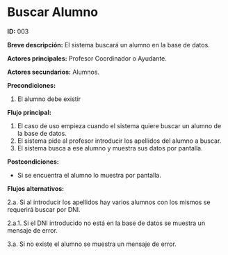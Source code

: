 # Buscar Alumno

**ID:** 003

**Breve descripción:** El sistema buscará un alumno en la base de datos.

**Actores principales:** Profesor Coordinador o Ayudante.

**Actores secundarios:** Alumnos.

**Precondiciones:**

1. El alumno debe existir

**Flujo principal:**

1. El caso de uso empieza cuando el sistema quiere buscar un alumno de la base de datos.
2. El sistema pide al profesor introducir los apellidos del alumno a buscar.
3. El sistema busca a ese alumno y muestra sus datos por pantalla.

**Postcondiciones:**

* Si se encuentra el alumno lo muestra por pantalla.

**Flujos alternativos:**

2.a. Si al introducir los apellidos hay varios alumnos con los mismos se requerirá buscar por DNI.

2.a.1. Si el DNI introducido no está en la base de datos se muestra un mensaje de error.

3.a. Si no existe el alumno se muestra un mensaje de error.
